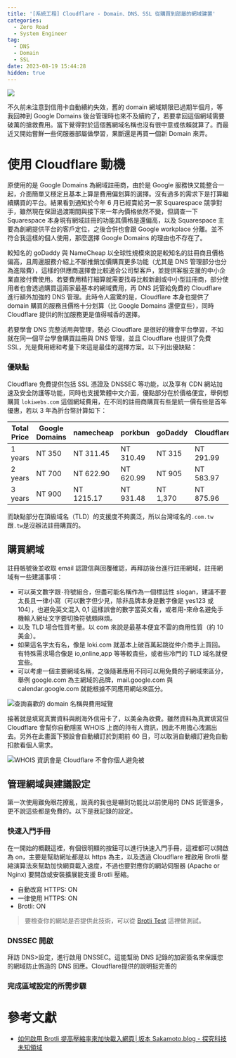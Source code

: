 ```yaml
---
title: '[系統工程] Cloudflare - Domain、DNS、SSL 從購買到部屬的網域建置'
categories:
  - Zero Road
  - System Engineer
tag:
  - DNS
  - Domain
  - SSL
date: 2023-08-19 15:44:28
hidden: true
---
```


![](assets/images/q7tyXPV.png)

不久前未注意到信用卡自動續約失效，舊的 domain 網域期限已過期半個月，等我回神到 Google Domains 後台管理時也來不及續約了，若要拿回這個網域需要破萬的搶救費用。當下覺得對於這個舊網域名稱也沒有很中意或依賴就算了。而最近又開始嘗鮮一些伺服器部屬做學習，果斷還是再買一個新 Domain 來弄。

<!-- more -->

# 使用 Cloudflare 動機
原使用的是 Google Domains 為網域註冊商，由於是 Google 服務快又能整合一起，介面簡單又穩定且基本上算是費用偏划算的選擇。沒有過多的需求下是打算繼續購買的平台。結果看到通知於今年 6 月已經賣給另一家 Squarespace 競爭對手，雖然現在保證過渡期間與接下來一年內價格依然不變，但調查一下 Squarespace 本身現有網域註冊的功能其價格是還偏高，以及 Squarespace 主要為創網提供平台的客戶定位，之後合併也會跟 Google workplace 分離。並不符合我這樣的個人使用，那麼選擇 Google Domains 的理由也不存在了。

較知名的 goDaddy 與 NameCheap 以全球性規模來說是較知名的註冊商且價格偏高，且周邊服務介紹上不斷推銷加價購買更多功能（尤其是 DNS 管理部分也分為進階費），這樣的供應商選擇會比較適合公司型客戶，並提供客服支援的中小企業直接付費使用。若要費用精打細算就需要找尋比較新創或中小型註冊商，部分使用者也會透過購買這兩家最基本的網域費用，再 DNS 託管給免費的 Cloudflare 進行額外加強的 DNS 管理。此時令人震驚的是，Cloudflare 本身也提供了 domain 購買的服務且價格十分划算（比 Google Domains 還便宜些），同時 Cloudflare 提供的附加服務更是值得喊香的選擇。

若要學會 DNS 完整活用與管理，勢必 Cloudflare 是很好的機會平台學習，不如就在同一個平台學會購買註冊與 DNS 管理，並且 Cloudflare 也提供了免費 SSL，光是費用總和考量下來這是最佳的選擇方案。以下列出優缺點：

### 優缺點
Cloudflare 免費提供包括 SSL 憑證及 DNSSEC 等功能，以及享有 CDN 網站加速及安全防護等功能，同時也支援繁體中文介面，優點部分在於價格便宜，舉例想購買 `lokiwebs.com` 這個網域費用，在不同的註冊商購買有些是統一價有些是首年優惠，若以 3 年為折台幣計算如下：

| Total Price | Google Domains | namecheap  | porkbun   | goDaddy  | Cloudflare |
| ----------- | -------------- | ---------- | --------- | -------- | ---------- |
| 1 years     | NT 350         | NT 311.45  | NT 310.49 | NT 315   | NT 291.99  |
| 2 years     | NT 700         | NT 622.90  | NT 620.99 | NT 905   | NT 583.97  |
| 3 years     | NT 900         | NT 1215.17 | NT 931.48 | NT 1,370 | NT 875.96  |

而缺點部分在頂級域名（TLD）的支援度不夠廣泛，所以台灣域名的`.com.tw`跟`.tw`是沒辦法註冊購買的。

## 購買網域
註冊帳號後並收取 email 認證信與回覆確認，再拜訪後台進行註冊網域，註冊網域有一些建議事項：
- 可以英文數字跟`-`符號組合，但盡可能名稱作為一個標誌性 slogan，建議不要太長且一律小寫（可以數字但少見，除非品牌本身是數字像是 yes123 或 104），也避免英文混入 0,1 這樣誤會的數字當英文看，或者用-來命名避免手機輸入網址文字要切換符號頗麻煩。
- 以及 TLD 場合性質考量。以 com 來說是最基本便宜不雷的商用性質（約 10 美金）。
- 如果這名字太有名，像是 loki.com 就基本上破百萬起跳從仲介商手上買回。有特殊需求場合像是 io,online,app 等等較貴些，或者些冷門的 TLD 域名就便宜些。
- 可以考慮一個主要網域名稱，之後隨著應用不同可以用免費的子網域來區分，舉例 google.com 為主網域的品牌，mail.google.com 與 calendar.google.com 就能根據不同應用網站來區分。

![查詢喜歡的 domain 名稱與費用域覽](https://i.imgur.com/3s1HgEZ.png)

接著就是填寫真實資料與刷海外信用卡了，以美金為收費。雖然資料為真實填寫但 Cloudflare 會幫你自動隱匿 WHOIS 上面的持有人資訊，因此不用擔心洩漏出去。另外在此畫面下預設會自動續訂於到期前 60 日，可以取消自動續訂避免自動扣款看個人需求。

![WHOIS 資訊會是 Cloudflare 不會你個人避免被](https://i.imgur.com/Qi4bdDC.png)

## 管理網域與建議設定
第一次使用難免眼花撩亂，說真的我也是嚇到功能比以前使用的 DNS 託管還多，更不說這些都是免費的。以下是我記錄的設定。

### 快速入門手冊
在一開始的概觀這裡，有個很明顯的按鈕可以進行快速入門手冊，這裡都可以開啟為 on，主要是幫助網址都是以 https 為主，以及透過 Cloudflare 裡啟用 Brotli 壓縮演算法來幫助加快網頁載入速度，不過也要對應你的網站伺服器 (Apache or Nginx) 要開啟或安裝擴展能支援 Brotli 壓縮。

  - 自動改寫 HTTPS: ON
  - 一律使用 HTTPS: ON
  - Brotli: ON

> 要檢查你的網站是否提供此技術，可以從 [Brotli Test](https://tools.keycdn.com/brotli-test) 這裡做測試。

### DNSSEC 開啟
拜訪 DNS>設定，進行啟用 DNSSEC。這能幫助 DNS 記錄的加密簽名來保護您的網域防止僞造的 DNS 回應。Cloudflare提供的說明挺完善的

### 完成區域設定的所需步驟


# 參考文獻
- [如何啟用 Brotli 提高壓縮率來加快載入網頁│坂本 Sakamoto.blog - 探究科技未知領域](https://www.sakamoto.blog/brotli/)